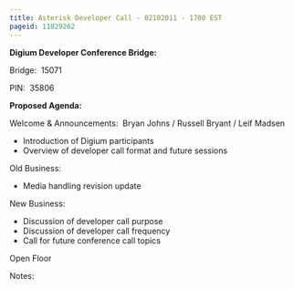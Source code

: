 ```yaml
---
title: Asterisk Developer Call - 02102011 - 1700 EST
pageid: 11829262
---
```


**Digium Developer Conference Bridge:**


Bridge:  15071


PIN:  35806


**Proposed Agenda:**


Welcome & Announcements:  Bryan Johns / Russell Bryant / Leif Madsen


* Introduction of Digium participants
* Overview of developer call format and future sessions


Old Business: 


* Media handling revision update


New Business:


* Discussion of developer call purpose
* Discussion of developer call frequency
* Call for future conference call topics


Open Floor


Notes:

